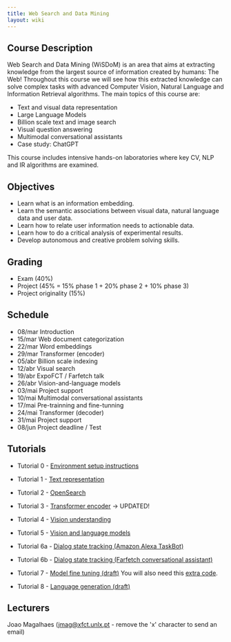```yaml
---
title: Web Search and Data Mining
layout: wiki
---
```


## Course Description

Web Search and Data Mining (WiSDoM) is an area that aims at extracting knowledge from the largest source of information created by humans: The Web! 
Throughout this course we will see how this extracted knowledge can solve complex tasks with advanced Computer Vision, Natural Language and Information Retrieval algorithms. The main topics of this course are:

 - Text and visual data representation
 - Large Language Models
 - Billion scale text and image search
 - Visual question answering
 - Multimodal conversational assistants
 - Case study: ChatGPT

This course includes intensive hands-on laboratories where key CV, NLP and IR algorithms are examined. 

## Objectives
 - Learn what is an information embedding.
 - Learn the semantic associations between visual data, natural language data and user data.
 - Learn how to relate user information needs to actionable data.
 - Learn how to do a critical analysis of experimental results.
 - Develop autonomous and creative problem solving skills.

## Grading
 - Exam (40%) 
 - Project (45% = 15% phase 1 + 20% phase 2 + 10% phase 3) 
 - Project originality (15%)

## Schedule
 - 08/mar	Introduction
 - 15/mar	Web document categorization
 - 22/mar	Word embeddings
 - 29/mar	Transformer (encoder)
 - 05/abr	Billion scale indexing
 - 12/abr	Visual search
 - 19/abr	ExpoFCT / Farfetch talk
 - 26/abr	Vision-and-language models
 - 03/mai	Project support
 - 10/mai	Multimodal conversational assistants
 - 17/mai	Pre-trainning and fine-tunning
 - 24/mai	Transformer (decoder)
 - 31/mai	Project support
 - 08/jun	Project deadline / Test

## Tutorials
 
 - Tutorial 0 - [Environment setup instructions](/wiki/lab_setup)

 - Tutorial 1 - [Text representation](/wiki/tutorials/Lab1_Text_representations.ipynb)

 - Tutorial 2 - [OpenSearch](/wiki/tutorials/Lab2_OpenSearch_DualEncoders.ipynb)

 - Tutorial 3 - [Transformer encoder](/wiki/tutorials/Lab3_Transformer_Encoder.ipynb) -> UPDATED!

 - Tutorial 4 - [Vision understanding](/wiki/tutorials/Lab4_Vision_Understanding.ipynb)

 - Tutorial 5 - [Vision and language models](/wiki/tutorials/Lab5_Vision_Language_Understanding.ipynb)

 - Tutorial 6a - [Dialog state tracking (Amazon Alexa TaskBot)](/wiki/tutorials/Lab6_Dialog_Systems.ipynb)

 - Tutorial 6b - [Dialog state tracking (Farfetch conversational assistant)](/wiki/tutorials/dst_ifetch.zip)

 - Tutorial 7 - [Model fine tuning (draft)](/wiki/tutorials/Lab7_Model_Fine_Tuning.ipynb) You will also need this [extra code](/wiki/tutorials/dataset_loader.py).

 - Tutorial 8 - [Language generation (draft)](/wiki/tutorials/Lab8_Language_generation.ipynb)

## Lecturers
Joao Magalhaes (jmag@xfct.unlx.pt - remove the 'x' character to send an email)
